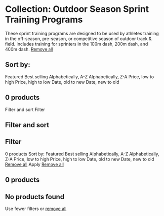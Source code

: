 #  Collection: Outdoor Season Sprint Training Programs
These sprint training programs are designed to be used by athletes training in the off-season, pre-season, or competitive season of outdoor track & field. Includes training for sprinters in the 100m dash, 200m dash, and 400m dash.
[ Remove all ](https://sprintingworkouts.com/collections/outdoor-season-sprint-training-programs)
##  Sort by:
Featured  Best selling  Alphabetically, A-Z  Alphabetically, Z-A  Price, low to high  Price, high to low  Date, old to new  Date, new to old 
##  0 products 
Filter and sort  Filter 
## Filter and sort 
## Filter 
0 products 
Sort by:
Featured  Best selling  Alphabetically, A-Z  Alphabetically, Z-A  Price, low to high  Price, high to low  Date, old to new  Date, new to old 
[Remove all](https://sprintingworkouts.com/collections/outdoor-season-sprint-training-programs) Apply 
[ Remove all ](https://sprintingworkouts.com/collections/outdoor-season-sprint-training-programs)
##  0 products 
##  No products found  
Use fewer filters or [remove all](https://sprintingworkouts.com/collections/outdoor-season-sprint-training-programs)
